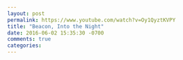 ```yaml
---
layout: post
permalink: https://www.youtube.com/watch?v=Oy1QyztKVPY
title: "Beacon, Into the Night"
date: 2016-06-02 15:35:30 -0700
comments: true
categories: 
---
```

